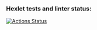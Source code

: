 ### Hexlet tests and linter status:
[![Actions Status](https://github.com/frieswithsalsa/frontend-project-12/actions/workflows/hexlet-check.yml/badge.svg)](https://github.com/frieswithsalsa/frontend-project-12/actions)